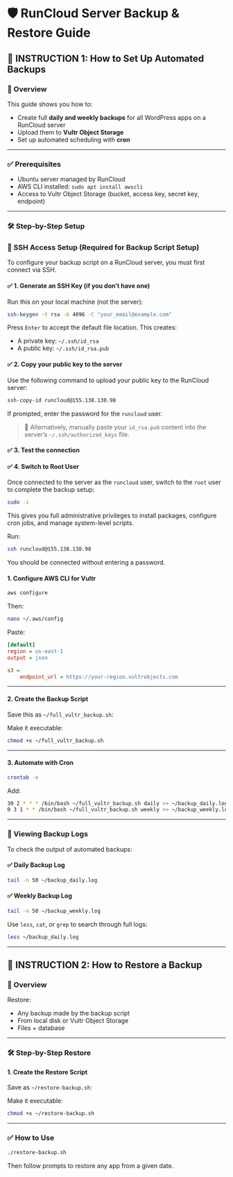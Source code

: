 
# 🛡️ RunCloud Server Backup & Restore Guide

## 📘 INSTRUCTION 1: How to Set Up Automated Backups

### 🔧 Overview

This guide shows you how to:
- Create full **daily and weekly backups** for all WordPress apps on a RunCloud server
- Upload them to **Vultr Object Storage**
- Set up automated scheduling with **cron**

---

### ✅ Prerequisites

- Ubuntu server managed by RunCloud
- AWS CLI installed: `sudo apt install awscli`
- Access to Vultr Object Storage (bucket, access key, secret key, endpoint)

---

### 🛠️ Step-by-Step Setup

### 🔐 SSH Access Setup (Required for Backup Script Setup)

To configure your backup script on a RunCloud server, you must first connect via SSH.

#### ✅ 1. Generate an SSH Key (if you don’t have one)

Run this on your local machine (not the server):

```bash
ssh-keygen -t rsa -b 4096 -C "your_email@example.com"
```

Press `Enter` to accept the default file location. This creates:

- A private key: `~/.ssh/id_rsa`
- A public key: `~/.ssh/id_rsa.pub`

#### ✅ 2. Copy your public key to the server

Use the following command to upload your public key to the RunCloud server:

```bash
ssh-copy-id runcloud@155.138.130.98
```

If prompted, enter the password for the `runcloud` user.

> 🔐 Alternatively, manually paste your `id_rsa.pub` content into the server’s `~/.ssh/authorized_keys` file.

#### ✅ 3. Test the connection
#### ✅ 4. Switch to Root User

Once connected to the server as the `runcloud` user, switch to the `root` user to complete the backup setup:

```bash
sudo -i
```

This gives you full administrative privileges to install packages, configure cron jobs, and manage system-level scripts.


Run:

```bash
ssh runcloud@155.138.130.98
```

You should be connected without entering a password.


#### 1. Configure AWS CLI for Vultr

```bash
aws configure
```

Then:

```bash
nano ~/.aws/config
```

Paste:

```ini
[default]
region = us-east-1
output = json

s3 =
    endpoint_url = https://your-region.vultrobjects.com
```

---

#### 2. Create the Backup Script

Save this as `~/full_vultr_backup.sh`:


Make it executable:

```bash
chmod +x ~/full_vultr_backup.sh
```

---

#### 3. Automate with Cron

```bash
crontab -e
```

Add:

```bash
30 2 * * * /bin/bash ~/full_vultr_backup.sh daily >> ~/backup_daily.log 2>&1
0 3 1 * * /bin/bash ~/full_vultr_backup.sh weekly >> ~/backup_weekly.log 2>&1
```
---

### 📄 Viewing Backup Logs

To check the output of automated backups:

#### ✅ Daily Backup Log

```bash
tail -n 50 ~/backup_daily.log
```

#### ✅ Weekly Backup Log

```bash
tail -n 50 ~/backup_weekly.log
```

Use `less`, `cat`, or `grep` to search through full logs:

```bash
less ~/backup_daily.log
```
---

## 📘 INSTRUCTION 2: How to Restore a Backup

### 🔄 Overview

Restore:
- Any backup made by the backup script
- From local disk or Vultr Object Storage
- Files + database

---

### 🛠️ Step-by-Step Restore

#### 1. Create the Restore Script

Save as `~/restore-backup.sh`:


Make it executable:

```bash
chmod +x ~/restore-backup.sh
```

---

### ✅ How to Use

```bash
./restore-backup.sh
```

Then follow prompts to restore any app from a given date.
